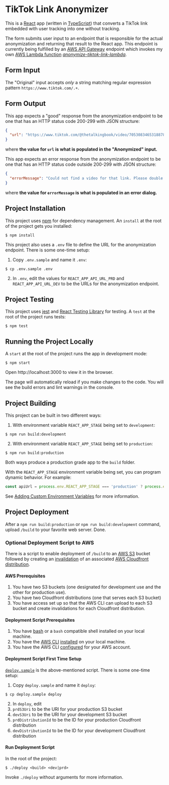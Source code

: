 # TikTok Link Anonymizer

This is a [React](https://reactjs.org) app (written in
[TypeScript](https://www.typescriptlang.org)) that converts a TikTok link
embedded with user tracking into one without tracking.

The form submits user input to an endpoint that is responsible for the actual
anonymization and returning that result to the React app. This endpoint is
currently being fulfilled by an
[AWS API Gateway](https://aws.amazon.com/api-gateway) endpoint which invokes my
own
[AWS Lambda function](https://aws.amazon.com/lambda) [*anonymize-tiktok-link-lambda*](https://github.com/danieltorrecillas/anonymize-tiktok-link-lambda).

## Form Input

The "Original" input accepts *only* a string matching regular expression
pattern `https://www.tiktok.com/.+`.

## Form Output

This app expects a "good" response from the anonymization endpoint to be one
that has an HTTP status code 200-299 with JSON structure:

```json
{
  "url": "https://www.tiktok.com/@thetalkingbook/video/7053083465318878511"
}
```

where **the value for `url` is what is populated in the "Anonymized" input.**

This app expects an error response from the anonymization endpoint to be one
that has an HTTP status code outside 200-299 with JSON structure:

```json
{
  "errorMessage": "Could not find a video for that link. Please double check and try again."
}
```

where **the value for `errorMessage` is what is populated in an error dialog.**

## Project Installation

This project uses [npm](https://www.npmjs.com) for dependency management. An
`install` at the root of the project gets you installed:

```text
$ npm install
```

This project also uses a `.env` file to define the URL for the anonymization
endpoint. There is some one-time setup:

1. Copy `.env.sample` and name it `.env`:

```text
$ cp .env.sample .env
```

2. In `.env`, edit the values for `REACT_APP_API_URL_PRD`
   and `REACT_APP_API_URL_DEV`
   to be the URLs for the anonymization endpoint.

## Project Testing

This project uses [jest](https://jestjs.io) and
[React Testing Library](https://testing-library.com/docs/react-testing-library/intro)
for testing. A `test` at the root of the project runs tests:

```text
$ npm test
```

## Running the Project Locally

A `start` at the root of the project runs the app in development mode:

```text
$ npm start
```

Open http://localhost:3000 to view it in the browser.

The page will automatically reload if you make changes to the code.
You will see the build errors and lint warnings in the console.

## Project Building

This project can be built in two different ways:

1. With environment variable `REACT_APP_STAGE` being set to `development`:

```text
$ npm run build:development
```

2. With environment variable `REACT_APP_STAGE` being set to `production`:

```text
$ npm run build:production
```

Both ways produce a production grade app to the `build` folder.

With the `REACT_APP_STAGE` environment variable being set, you can program
dynamic behavior.
For example:

```typescript
const apiUrl = process.env.REACT_APP_STAGE === 'production' ? process.env.REACT_APP_API_URL_PRD! : process.env.REACT_APP_API_URL_DEV!
```

See [Adding Custom Environment Variables](https://create-react-app.dev/docs/adding-custom-environment-variables)
for more information.

## Project Deployment

After a `npm run build:production` or `npm run build:development` command,
upload `/build` to your favorite web server. Done.

### Optional Deployment Script to AWS

There is a script to enable deployment of `/build` to an
[AWS S3](https://aws.amazon.com/s3) bucket followed by creating an
[invalidation](https://docs.aws.amazon.com/AmazonCloudFront/latest/DeveloperGuide/Invalidation.html)
of an associated [AWS Cloudfront distribution](https://aws.amazon.cloudfrcom/cloudfront).

#### AWS Prerequisites

1. You have two S3 buckets (one designated for development use and the other for
   production use).
2. You have two Cloudfront distributions (one that serves each S3 bucket)
3. You have access set up so that the AWS CLI can upload to each S3 bucket and
   create invalidations for each Cloudfront distribution.

#### Deployment Script Prerequisites

1. You have [bash](https://www.gnu.org/software/bash) or a `bash` compatible
   shell installed on your local machine.
2. You have
   the [AWS CLI](https://docs.aws.amazon.com/cli/latest/userguide/cli-chap-welcome.html)
   [installed](https://docs.aws.amazon.com/cli/latest/userguide/getting-started-install.html)
   on your local machine.
3. You have the AWS
   CLI [configured](https://docs.aws.amazon.com/cli/latest/userguide/cli-chap-configure.html)
   for your AWS account.

#### Deployment Script First Time Setup

[`deploy.sample`](deploy.sample) is the above-mentioned script. There is some
one-time setup:

1. Copy `deploy.sample` and name it `deploy`:

```text
$ cp deploy.sample deploy
```

2. In `deploy`, edit
  1. `prdS3Uri` to be the URI for your production S3 bucket
  2. `devS3Uri` to be the URI for your development S3 bucket
  3. `prdDistributionId` to be the ID for your production Cloudfront
     distribution
  4. `devDistributionId` to be the ID for your development Cloudfront
     distribution

#### Run Deployment Script

In the root of the project:

```text
$ ./deploy <build> <dev|prd>
```

Invoke `./deploy` without arguments for more information.

